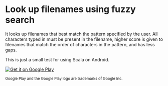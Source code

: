 # Look up filenames using fuzzy search

It looks up filenames that best match the pattern specified by the user.
All characters typed in must be present in the filename, higher score is given
to filenames that match the order of characters in the pattern, and has less
gaps.

This is just a small test for using Scala on Android.

<a href='https://play.google.com/store/apps/details?id=net.etorok.droidfuzzylookup&pcampaignid=MKT-Other-global-all-co-prtnr-py-PartBadge-Mar2515-1'><img alt='Get it on Google Play' src='https://play.google.com/intl/en_us/badges/images/generic/en_badge_web_generic.png'/></a>

<small>Google Play and the Google Play logo are trademarks of Google Inc.</small>
